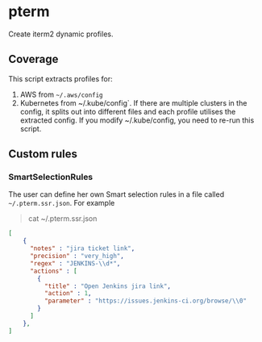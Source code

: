 # pterm

Create iterm2 dynamic profiles.

## Coverage

This script extracts profiles for:

1. AWS from `~/.aws/config`
2. Kubernetes from ~/.kube/config`. If there are multiple clusters in the config, it splits out into different files and each profile utilises the extracted config. If you modify ~/.kube/config, you need to re-run this script.


## Custom rules

### SmartSelectionRules

The user can define her own Smart selection rules in a file called `~/.pterm.ssr.json`. For example

> cat ~/.pterm.ssr.json
```json
[
    {
      "notes" : "jira ticket link",
      "precision" : "very_high",
      "regex" : "JENKINS-\\d*",
      "actions" : [
        {
          "title" : "Open Jenkins jira link",
          "action" : 1,
          "parameter" : "https://issues.jenkins-ci.org/browse/\\0"
        }
      ]
    },
]
```
